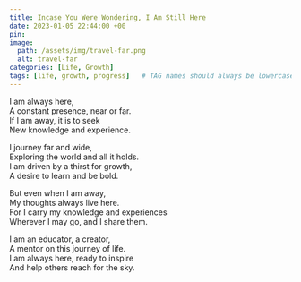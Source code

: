 ```yaml
---
title: Incase You Were Wondering, I Am Still Here
date: 2023-01-05 22:44:00 +00
pin: 
image:
  path: /assets/img/travel-far.png
  alt: travel-far
categories: [Life, Growth]
tags: [life, growth, progress]   # TAG names should always be lowercase
---
```


I am always here,  
A constant presence, near or far.  
If I am away, it is to seek  
New knowledge and experience. 

I journey far and wide,  
Exploring the world and all it holds.  
I am driven by a thirst for growth,  
A desire to learn and be bold. 

But even when I am away,  
My thoughts always live here.  
For I carry my knowledge and experiences  
Wherever I may go, and I share them. 

I am an educator, a creator,  
A mentor on this journey of life.  
I am always here, ready to inspire  
And help others reach for the sky.
